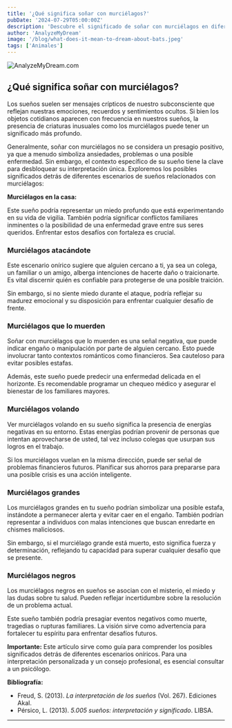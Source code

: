```yaml
---
title: '¿Qué significa soñar con murciélagos?'
pubDate: '2024-07-29T05:00:00Z'
description: 'Descubre el significado de soñar con murciélagos en diferentes contextos, desde ataques hasta murciélagos negros. Comprende lo que tu subconsciente quiere comunicarte a través de estos sueños.'
author: 'AnalyzeMyDream'
image: '/blog/what-does-it-mean-to-dream-about-bats.jpeg'
tags: ['Animales']
---
```


![AnalyzeMyDream.com](/blog/what-does-it-mean-to-dream-about-bats.jpeg)

## ¿Qué significa soñar con murciélagos?

Los sueños suelen ser mensajes crípticos de nuestro subconsciente que reflejan nuestras emociones, recuerdos y sentimientos ocultos. Si bien los objetos cotidianos aparecen con frecuencia en nuestros sueños, la presencia de criaturas inusuales como los murciélagos puede tener un significado más profundo. 

Generalmente, soñar con murciélagos no se considera un presagio positivo, ya que a menudo simboliza ansiedades, problemas o una posible enfermedad. Sin embargo, el contexto específico de su sueño tiene la clave para desbloquear su interpretación única. Exploremos los posibles significados detrás de diferentes escenarios de sueños relacionados con murciélagos:

**Murciélagos en la casa:**

Este sueño podría representar un miedo profundo que está experimentando en su vida de vigilia. También podría significar conflictos familiares inminentes o la posibilidad de una enfermedad grave entre sus seres queridos. Enfrentar estos desafíos con fortaleza es crucial.

### Murciélagos atacándote

Este escenario onírico sugiere que alguien cercano a ti, ya sea un colega, un familiar o un amigo, alberga intenciones de hacerte daño o traicionarte. Es vital discernir quién es confiable para protegerse de una posible traición. 

Sin embargo, si no siente miedo durante el ataque, podría reflejar su madurez emocional y su disposición para enfrentar cualquier desafío de frente. 

### Murciélagos que lo muerden

Soñar con murciélagos que lo muerden es una señal negativa, que puede indicar engaño o manipulación por parte de alguien cercano. Esto puede involucrar tanto contextos románticos como financieros. Sea cauteloso para evitar posibles estafas. 

Además, este sueño puede predecir una enfermedad delicada en el horizonte. Es recomendable programar un chequeo médico y asegurar el bienestar de los familiares mayores. 

### Murciélagos volando

Ver murciélagos volando en su sueño significa la presencia de energías negativas en su entorno. Estas energías podrían provenir de personas que intentan aprovecharse de usted, tal vez incluso colegas que usurpan sus logros en el trabajo. 

Si los murciélagos vuelan en la misma dirección, puede ser señal de problemas financieros futuros. Planificar sus ahorros para prepararse para una posible crisis es una acción inteligente. 

### Murciélagos grandes

Los murciélagos grandes en tu sueño podrían simbolizar una posible estafa, instándote a permanecer alerta y evitar caer en el engaño. También podrían representar a individuos con malas intenciones que buscan enredarte en chismes maliciosos.

Sin embargo, si el murciélago grande está muerto, esto significa fuerza y ​​determinación, reflejando tu capacidad para superar cualquier desafío que se presente.

### Murciélagos negros

Los murciélagos negros en sueños se asocian con el misterio, el miedo y las dudas sobre tu salud. Pueden reflejar incertidumbre sobre la resolución de un problema actual.

Este sueño también podría presagiar eventos negativos como muerte, tragedias o rupturas familiares. La visión sirve como advertencia para fortalecer tu espíritu para enfrentar desafíos futuros.

**Importante:** Este artículo sirve como guía para comprender los posibles significados detrás de diferentes escenarios oníricos. Para una interpretación personalizada y un consejo profesional, es esencial consultar a un psicólogo. 

**Bibliografía:**

- Freud, S. (2013). *La interpretación de los sueños* (Vol. 267). Ediciones Akal. 
- Pérsico, L. (2013). *5.005 sueños: interpretación y significado*. LIBSA.

---